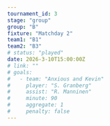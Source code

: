 ```yaml
---
tournament_id: 3
stage: "group"
group: "B"
fixture: "Matchday 2"
team1: "B1"
team2: "B3"
# status: "played"
date: 2026-3-10T15:00:00Z
# link: ""
# goals:
#   - team: "Anxious and Kevin"
#     player: "S. Granberg"
#     assist: "R. Manninen"
#     minute: 90
#     aggregate: 1
#     penalty: false
---
```

